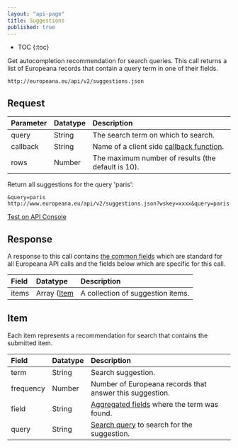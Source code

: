 ```yaml
---
layout: "api-page"
title: Suggestions
published: true
---
```


* TOC
{:toc}

Get autocompletion recommendation for search queries. This call returns a list of Europeana records that contain a query term in one of their fields.

    http://europeana.eu/api/v2/suggestions.json

## Request

| Parameter | Datatype | Description |
|:-------------|:-------------|:-----|
| query | String | The search term on which to search. |
| callback | String | Name of a client side [callback function](/api/getting-started/#callback-function). |
| rows | Number | The maximum number of results (the default is 10). |

Return all suggestions for the query 'paris':

    &query=paris
    http://www.europeana.eu/api/v2/suggestions.json?wskey=xxxx&query=paris

[Test on API Console](/api/console/?function=suggestions&query=paris)

## Response

A response to this call contains [the common fields](/api/getting-started/#response) which are standard for all Europeana API calls and the fields below which are specific for this call.

| Field | Datatype | Description |
|:-------------|:-------------|:-----|
| items | Array ([Item](/api/suggestions/#item) | A collection of suggestion items. |

## Item

Each item represents a recommendation for search that contains the submitted item.

| Field | Datatype | Description |
|:-------------|:-------------|:-----|
| term | String | Search suggestion. |
| frequency | Number | Number of Europeana records that answer this suggestion. |
| field | String | [Aggregated fields](/api/data-hierarchy/#aggregated-fields) where the term was found. |
| query | String | [Search query](/api/query/) to search for the suggestion. |
